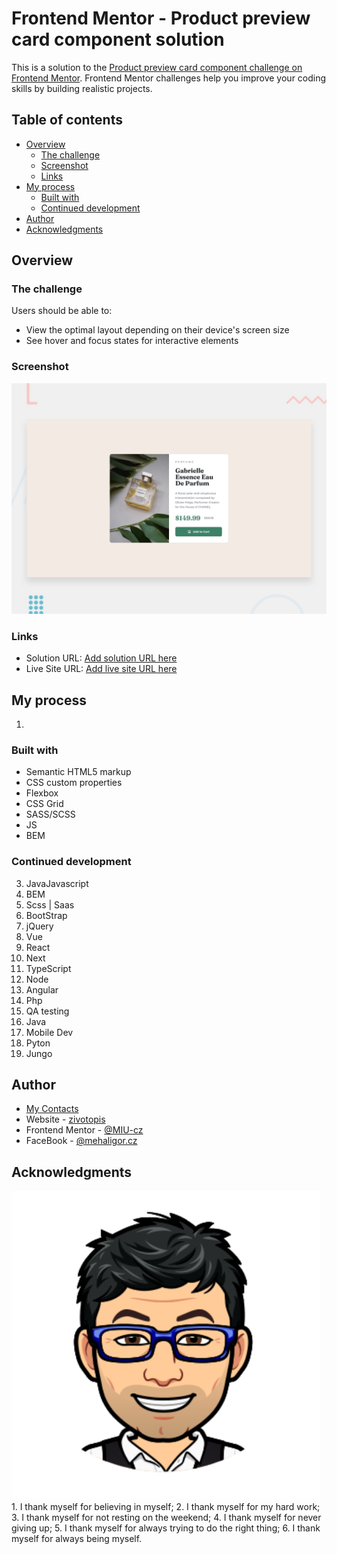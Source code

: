 # Frontend Mentor - Product preview card component solution

This is a solution to the [Product preview card component challenge on Frontend Mentor](https://www.frontendmentor.io/challenges/product-preview-card-component-GO7UmttRfa). Frontend Mentor challenges help you improve your coding skills by building realistic projects.

## Table of contents

- [Overview](#overview)
  - [The challenge](#the-challenge)
  - [Screenshot](#screenshot)
  - [Links](#links)
- [My process](#my-process)
  - [Built with](#built-with)
  - [Continued development](#continued-development)
- [Author](#author)
- [Acknowledgments](#acknowledgments)

## Overview

### The challenge

Users should be able to:

- View the optimal layout depending on their device's screen size
- See hover and focus states for interactive elements

### Screenshot

![](./design/desktop-preview.jpg)

### Links

- Solution URL: [Add solution URL here](https://github.com/MIU-cz/fem-product-preview-card)
- Live Site URL: [Add live site URL here](https://miu-cz.github.io/fem-product-preview-card/)

## My process

1.

### Built with

- Semantic HTML5 markup
- CSS custom properties
- Flexbox
- CSS Grid
- SASS/SCSS
- JS
- BEM

### Continued development

3. JavaJavascript
4. BEM
5. Scss | Saas
6. BootStrap
7. jQuery
8. Vue
9. React
10. Next
11. TypeScript
12. Node
13. Angular
14. Php
15. QA testing
16. Java
17. Mobile Dev
18. Pyton
19. Jungo

## Author

- [My Contacts](https://mehal.my.canva.site)
- Website - [zivotopis](https://sites.google.com/view/zivotopis-miu/kdo-jsem)
- Frontend Mentor - [@MIU-cz](https://www.frontendmentor.io/profile/MIU-cz)
- FaceBook - [@mehaligor.cz](https://www.facebook.com/mehaligor.cz/)

## Acknowledgments

<div style="float:right;margin:0 10px 0 0">
    <img src="./images/autor.png" alt="Autor">
</div>
1. I thank myself for believing in myself;
2. I thank myself for my hard work;
3. I thank myself for not resting on the weekend;
4. I thank myself for never giving up;
5. I thank myself for always trying to do the right thing;
6. I thank myself for always being myself.
